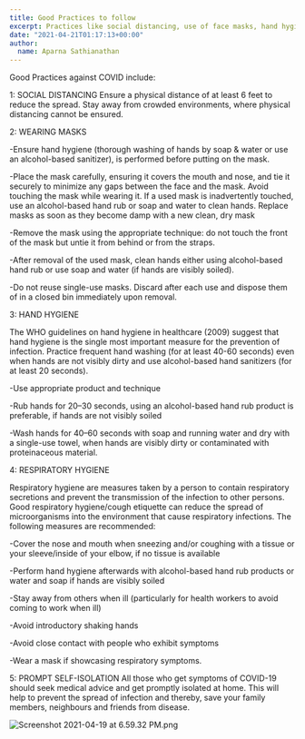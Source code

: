 ```yaml
---
title: Good Practices to follow
excerpt: Practices like social distancing, use of face masks, hand hygiene,  respiratory hygiene etc will go a long way in preventing the spread of the Corona Virus
date: "2021-04-21T01:17:13+00:00"
author:
  name: Aparna Sathianathan
---
```

Good Practices against COVID include: <br>

1: SOCIAL DISTANCING
Ensure a physical distance of at least 6 feet to reduce the spread.
Stay away from crowded environments, where physical distancing cannot be ensured.

2: WEARING MASKS

-Ensure hand hygiene (thorough washing of hands by soap & water or use an alcohol-based sanitizer), is performed before putting on the mask.

-Place the mask carefully, ensuring it covers the mouth and nose, and tie it securely to minimize any gaps between the face and the mask. 
Avoid touching the mask while wearing it. If a used mask is inadvertently touched, use an alcohol-based hand rub or soap and water to clean hands.
Replace masks as soon as they become damp with a new clean, dry mask

-Remove the mask using the appropriate technique: do not touch the front of the mask but untie it from behind or from the straps.

-After removal of the used mask, clean hands either using alcohol-based hand rub or use soap and water (if hands are visibly soiled). 

-Do not reuse single-use masks. Discard after each use and dispose them of in a closed bin immediately upon removal.

3: HAND HYGIENE

The WHO guidelines on hand hygiene in healthcare (2009) suggest that hand hygiene is the single most important measure for the prevention of infection. 
Practice frequent hand washing (for at least 40-60 seconds) even when hands are not visibly dirty and use alcohol-based hand sanitizers (for at least 20 seconds). 

-Use appropriate product and technique

-Rub hands for 20–30 seconds, using an alcohol-based hand rub product is preferable, if hands are not visibly soiled 

-Wash hands for 40–60 seconds with soap and running water and dry with a single-use towel, when hands are visibly dirty or contaminated with proteinaceous material. 

4: RESPIRATORY HYGIENE

Respiratory hygiene are measures taken by a person to contain respiratory secretions and prevent the transmission of the infection to other persons. Good respiratory hygiene/cough etiquette can reduce the spread of microorganisms into the environment that cause respiratory infections. The following measures are recommended: 

-Cover the nose and mouth when sneezing and/or coughing with a tissue or your sleeve/inside of your elbow, if no tissue is available

-Perform hand hygiene afterwards with alcohol-based hand rub products or water and soap if hands are visibly soiled

-Stay away from others when ill (particularly for health workers to avoid coming to work when ill)

-Avoid introductory shaking hands

-Avoid close contact with people who exhibit symptoms

-Wear a mask if showcasing respiratory symptoms.

5: PROMPT SELF-ISOLATION
All those who get symptoms of COVID-19 should seek medical advice and get promptly isolated at home. This will help to prevent the spread of infection and thereby, save your family members, neighbours and friends from disease.


![Screenshot 2021-04-19 at 6.59.32 PM.png](https://editor.cowinindia.org/rails/active_storage/blobs/redirect/eyJfcmFpbHMiOnsibWVzc2FnZSI6IkJBaHBIQT09IiwiZXhwIjpudWxsLCJwdXIiOiJibG9iX2lkIn19--250278a5c40b2e7349bbe9af147cf26c82a32691/Screenshot%202021-04-19%20at%206.59.32%20PM.png)

